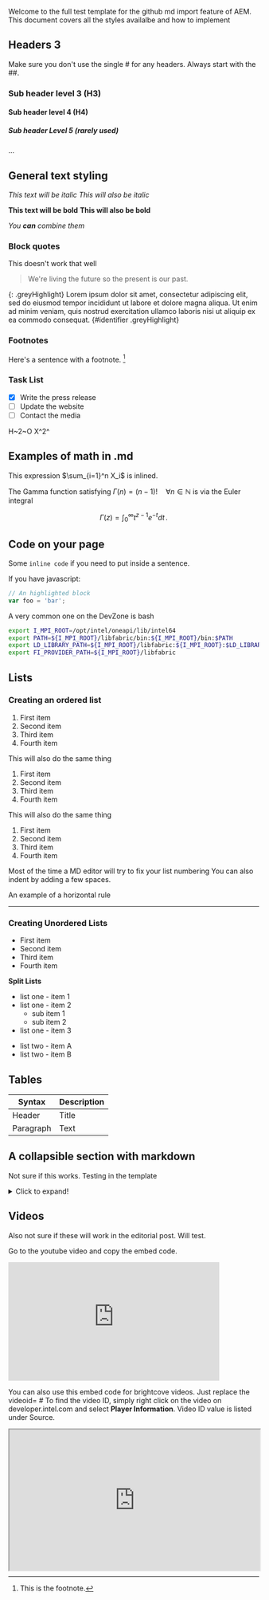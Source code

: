 Welcome to the full test template for the github md import feature of AEM. This document covers all the styles availalbe and how to implement 

## Headers 3
Make sure you don't use the single # for any headers. 
Always start with the ##.


### Sub header level 3 (H3)
#### Sub header level 4 (H4)
##### Sub header Level 5 (rarely used) 

...
## General text styling

*This text will be italic*
_This will also be italic_

**This text will be bold**
__This will also be bold__

_You **can** combine them_

### Block quotes
This doesn't work that well
> We're living the future so
> the present is our past.

{: .greyHighlight}
Lorem ipsum dolor sit amet, consectetur adipiscing elit, sed do eiusmod tempor incididunt ut labore et dolore magna aliqua. Ut enim ad minim veniam, quis nostrud exercitation ullamco laboris nisi ut aliquip ex ea commodo consequat. {#identifier .greyHighlight}

### Footnotes 
Here's a sentence with a footnote. [^1]  
  
[^1]: This is the footnote.

### Task List
- [x] Write the press release  
- [ ] Update the website  
- [ ] Contact the media

H~2~O
X^2^


## Examples of math in .md

This expression $\sum_{i=1}^n X_i$ is inlined.

The Gamma function satisfying $\Gamma(n) = (n-1)!\quad\forall
n\in\mathbb N$ is via the Euler integral

$$
\Gamma(z) = \int_0^\infty t^{z-1}e^{-t}dt\,.
$$

## Code on your page
Some `inline code` if you need to put inside a sentence.

If you have javascript:
```javascript
// An highlighted block
var foo = 'bar';
```

A very common one on the DevZone is bash
```bash
export I_MPI_ROOT=/opt/intel/oneapi/lib/intel64
export PATH=${I_MPI_ROOT}/libfabric/bin:${I_MPI_ROOT}/bin:$PATH
export LD_LIBRARY_PATH=${I_MPI_ROOT}/libfabric:${I_MPI_ROOT}:$LD_LIBRARY_PATH
export FI_PROVIDER_PATH=${I_MPI_ROOT}/libfabric
```

## Lists
### Creating an ordered list
1. First item  
2. Second item  
3. Third item  
4. Fourth item

This will also do the same thing
1. First item  
1. Second item  
1. Third item  
1. Fourth item

This will also do the same thing
1. First item  
8. Second item  
3. Third item  
5. Fourth item

Most of the time a MD editor will try to fix your list numbering
You can also indent by adding a few spaces.

An example of a horizontal rule
***

### Creating Unordered Lists
- First item  
- Second item  
- Third item  
- Fourth item

**Split Lists**
- list one - item 1
- list one - item 2
   - sub item 1
   - sub item 2
- list one - item 3
<!-- -->
- list two - item A
- list two - item B


## Tables

| Syntax | Description |  
| ----------- | ----------- |  
| Header | Title |  
| Paragraph | Text |


## A collapsible section with markdown
Not sure if this works. Testing in the template
<details>
  <summary>Click to expand!</summary>
  <br>
  1. A numbered
  2. list
     * With some
     * Sub bullets
</details>


## Videos
Also not sure if these will work in the editorial post. Will test.

Go to the youtube video and copy the embed code. 
<iframe width="424" height="238" src="https://www.youtube.com/embed/c7st0drv54U" title="YouTube video player" frameborder="0" allow="accelerometer; autoplay; clipboard-write; encrypted-media; gyroscope; picture-in-picture" allowfullscreen></iframe>


You can also use this embed code for brightcove videos. Just replace the videoid= #
To find the video ID, simply right click on the video on developer.intel.com and select **Player Information**. Video ID value is listed under Source.

<div style="position: relative; display: block; max-width: 900px;"><div style="padding-top: 56.25%;"><iframe src="https://players.brightcove.net/740838651001/default_default/index.html?videoId=6286027295001" allowfullscreen="" allow="encrypted-media" style="position: absolute; top: 0px; right: 0px; bottom: 0px; left: 0px; width: 100%; height: 100%;"></iframe></div></div>
